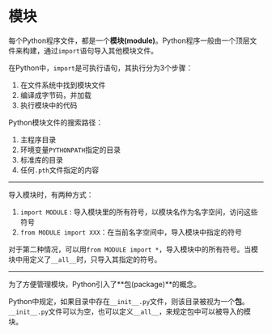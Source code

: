# 模块

每个Python程序文件，都是一个**模块(module)**。Python程序一般由一个顶层文件来构建，通过`import`语句导入其他模块文件。

在Python中，`import`是可执行语句，其执行分为3个步骤：

1. 在文件系统中找到模块文件
2. 编译成字节码，并加载
3. 执行模块中的代码

Python模块文件的搜索路径：

1. 主程序目录
2. 环境变量`PYTHONPATH`指定的目录
3. 标准库的目录
4. 任何`.pth`文件指定的内容

----------------------------------------

导入模块时，有两种方式：

1. `import MODULE` : 导入模块里的所有符号，以模块名作为名字空间，访问这些符号
2. `from MODULE import XXX`：在当前名字空间中，导入模块中指定的符号

对于第二种情况，可以用`from MODULE import *`，导入模块中的所有符号。当模块中用定义了`__all__`时，只导入其指定的符号。

----------------------------------------

为了方便管理模块，Python引入了**包(package)**的概念。

Python中规定，如果目录中存在`__init__.py`文件，则该目录被视为一个**包**。`__init__.py`文件可以为空，也可以定义`__all__`，来规定包中可以被导入的模块。


